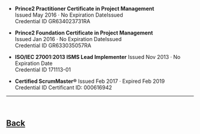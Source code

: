 - **Prince2 Practitioner Certificate in Project Management**  
        Issued May 2016 · No Expiration DateIssued   
        Credential ID GR634023731RA

- **Prince2 Foundation Certificate in Project Management**  
            Issued Jan 2016 · No Expiration DateIssued  
            Credential ID GR633035057RA

- **ISO/IEC 27001:2013 ISMS Lead Implementer**
            Issued Nov 2013 · No Expiration Date   
            Credential ID 171113-01  

- **Certified ScrumMaster®** 
            Issued Feb 2017 · Expired Feb 2019  
            Credential ID Certificant ID: 000616942  
---
<br>


## [Back](/index.md)   